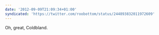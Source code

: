 ```yaml
---
date: '2012-09-09T21:09:34+01:00'
syndicated: 'https://twitter.com/roobottom/status/244893832011972609'
---
```

Oh, great, Coldbland.
